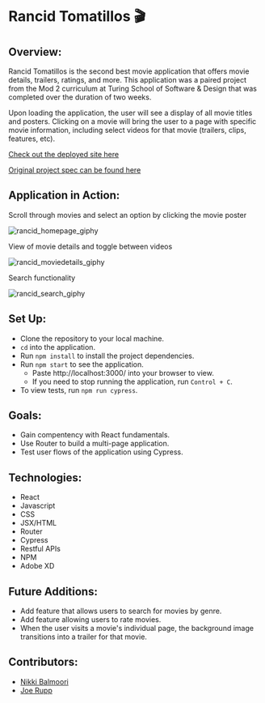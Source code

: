 # Rancid Tomatillos 🎬

## Overview:
Rancid Tomatillos is the second best movie application that offers movie details, trailers, ratings, and more. This application was a paired project from the Mod 2 curriculum at Turing School of Software & Design that was completed over the duration of two weeks. 

Upon loading the application, the user will see a display of all movie titles and posters. Clicking on a movie will bring the user to a page with specific movie information, including select videos for that movie (trailers, clips, features, etc).

[Check out the deployed site here](http://JoeRupp.github.io/rancid-tomatillos)

[Original project spec can be found here](https://frontend.turing.edu/projects/module-3/rancid-tomatillos-v3.html)
## Application in Action:

Scroll through movies and select an option by clicking the movie poster

![rancid_homepage_giphy](https://user-images.githubusercontent.com/95309774/169901951-2b4511cd-6380-4d2a-95a5-ccfd71fe79ca.gif)

View of movie details and toggle between videos

![rancid_moviedetails_giphy](https://user-images.githubusercontent.com/95309774/169902047-d3e56ecd-631f-42a4-b4dd-48c75e0cdf94.gif)

Search functionality

![rancid_search_giphy](https://user-images.githubusercontent.com/95309774/169902066-9f86d6e9-406a-4115-bd3d-22c7ff553fa5.gif)

## Set Up:
- Clone the repository to your local machine.
- `cd` into the application.
- Run `npm install` to install the project dependencies.
- Run `npm start` to see the application.
  - Paste http://localhost:3000/ into your browser to view.
  - If you need to stop running the application, run `Control + C`.
- To view tests, run `npm run cypress`.

## Goals:
- Gain compentency with React fundamentals.
- Use Router to build a multi-page application.
- Test user flows of the application using Cypress.

## Technologies:
- React
- Javascript
- CSS
- JSX/HTML
- Router
- Cypress
- Restful APIs
- NPM
- Adobe XD

## Future Additions:
- Add feature that allows users to search for movies by genre.
- Add feature allowing users to rate movies.
- When the user visits a movie's individual page, the background image transitions into a trailer for that movie.

## Contributors:
- [Nikki Balmoori](https://github.com/NBalmoori)
- [Joe Rupp](https://github.com/JoeRupp)
